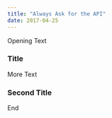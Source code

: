 ```yaml
---
title: "Always Ask for the API"
date: 2017-04-25
---
```


Opening Text

### Title

More Text

### Second Title

End

